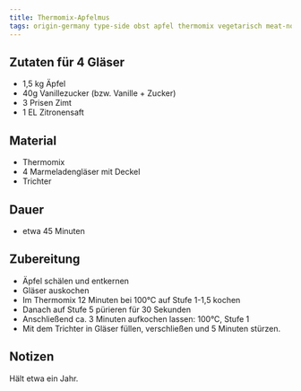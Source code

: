 ```yaml
---
title: Thermomix-Apfelmus
tags: origin-germany type-side obst apfel thermomix vegetarisch meat-none
---
```

## Zutaten für 4 Gläser
* 1,5 kg Äpfel
* 40g Vanillezucker (bzw. Vanille + Zucker)
* 3 Prisen Zimt
* 1 EL Zitronensaft

## Material 
* Thermomix
* 4 Marmeladengläser mit Deckel
* Trichter

## Dauer
* etwa 45 Minuten

## Zubereitung
* Äpfel schälen und entkernen
* Gläser auskochen
* Im Thermomix 12 Minuten bei 100°C auf Stufe 1-1,5 kochen
* Danach auf Stufe 5 pürieren für 30 Sekunden
* Anschließend ca. 3 Minuten aufkochen lassen: 100°C, Stufe 1
* Mit dem Trichter in Gläser füllen, verschließen und 5 Minuten stürzen.

## Notizen
Hält etwa ein Jahr.